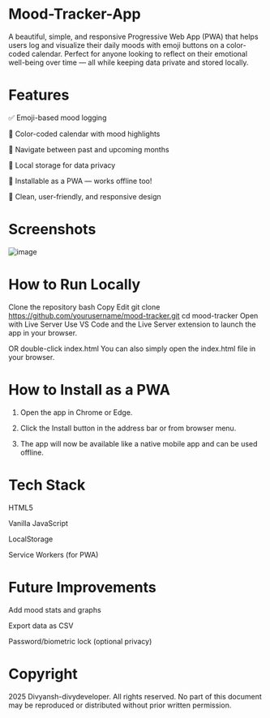 # Mood-Tracker-App
A beautiful, simple, and responsive Progressive Web App (PWA) that helps users log and visualize their daily moods with emoji buttons on a color-coded calendar. Perfect for anyone looking to reflect on their emotional well-being over time — all while keeping data private and stored locally.

# Features

✅ Emoji-based mood logging

📅 Color-coded calendar with mood highlights

📆 Navigate between past and upcoming months

🧠 Local storage for data privacy

📲 Installable as a PWA — works offline too!

🎨 Clean, user-friendly, and responsive design

# Screenshots

![image](https://github.com/user-attachments/assets/26a6df31-2665-4d97-8db4-eb4edc821b2d)

# How to Run Locally

Clone the repository
bash
Copy
Edit
git clone https://github.com/yourusername/mood-tracker.git
cd mood-tracker
Open with Live Server
Use VS Code and the Live Server extension to launch the app in your browser.

OR double-click index.html
You can also simply open the index.html file in your browser.

# How to Install as a PWA

1. Open the app in Chrome or Edge.

2. Click the Install button in the address bar or from browser menu.

3. The app will now be available like a native mobile app and can be used offline.

# Tech Stack

HTML5

Vanilla JavaScript

LocalStorage

Service Workers (for PWA)

# Future Improvements

Add mood stats and graphs

Export data as CSV

Password/biometric lock (optional privacy)

# Copyright
2025 Divyansh-divydeveloper. All rights reserved.
No part of this document may be reproduced or distributed without prior written permission.
